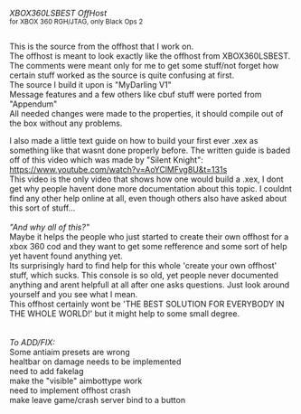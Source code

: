 *XBOX360LSBEST OffHost*<br/>
<sup>for XBOX 360 RGH/JTAG, only Black Ops 2</sub>
<br/>
<br/>

This is the source from the offhost that I work on.<br/>
The offhost is meant to look exactly like the offhost from XBOX360LSBEST.<br/>
The comments were meant only for me to get some stuff/not forget how certain stuff worked as the source is quite confusing at first.<br/>
The source I build it upon is "MyDarling V1"<br/>
Message features and a few others like cbuf stuff were ported from "Appendum"<br/>
All needed changes were made to the properties, it should compile out of the box without any problems.<br/>

I also made a little text guide on how to build your first ever .xex as something like that wasnt done properly before. The written guide is baded off of this video which was made by "Silent Knight": <br/>
https://www.youtube.com/watch?v=AoYClMFvg8U&t=131s<br/>
This video is the only video that shows how one would build a .xex, I dont get why people havent done more documentation about this topic. I couldnt find any other help online at all, even though others also have asked about this sort of stuff...<br/>
<br/>
*_"And why all of this?"_*<br/>
Maybe it helps the people who just started to create their own offhost for a xbox 360 cod and they want to get some refference and some sort of help yet havent found anything yet.<br/>
Its surprisingly hard to find help for this whole 'create your own offhost' stuff, which sucks. This console is so old, yet people never documented anything and arent helpfull at all after one asks questions. Just look around yourself and you see what I mean.<br/>
This offhost certainly wont be 'THE BEST SOLUTION FOR EVERYBODY IN THE WHOLE WORLD!' but it might help to some small degree.<br/>
<br/>
<br/>
*To ADD/FIX:<br/>*
Some antiaim presets are wrong<br/>
healtbar on damage needs to be implemented<br/>
need to add fakelag<br/>
make the "visible" aimbottype work<br/>
need to implement offhost crash<br/>
make leave game/crash server bind to a button<br/>
